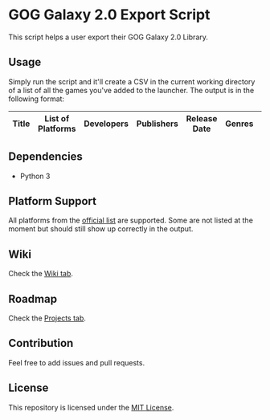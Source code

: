 # GOG Galaxy 2.0 Export Script

This script helps a user export their GOG Galaxy 2.0 Library.

## Usage

Simply run the script and it'll create a CSV in the current working directory of a list of all the games you've added to the launcher. The output is in the following format:

| Title | List of Platforms | Developers | Publishers | Release Date | Genres | Themes | Critics Score | Time Played |
| ----- | ----------------- | ---------- | ---------- | ------------ | ------ | ------ | ------------- | ----------- |

## Dependencies

- Python 3

## Platform Support

All platforms from the [official list](https://github.com/gogcom/galaxy-integrations-python-api/blob/master/PLATFORM_IDs.md) are supported. Some are not listed at the moment but should still show up correctly in the output.

## Wiki

Check the [Wiki tab](https://github.com/AB1908/GOG-Galaxy-Export-Script/wiki).

## Roadmap 

Check the [Projects tab](https://github.com/AB1908/GOG-Galaxy-Export-Script/projects).

## Contribution

Feel free to add issues and pull requests.

## License

This repository is licensed under the [MIT License](https://github.com/AB1908/GOG-Galaxy-Export-Script/blob/master/LICENSE).
